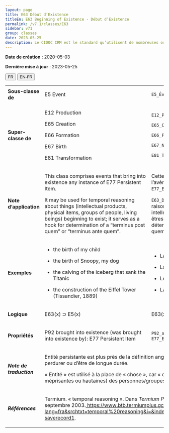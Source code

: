 ```yaml
---
layout: page
title: E63 Début d’Existence
titleEn: E63 Beginning of Existence - Début d’Existence
permalink: /v7.1/classes/E63
sidebar: v71
group: classes
date: 2023-05-25
description: Le CIDOC CRM est le standard qu’utilisent de nombreuses organisations pour l’échange et l’intégration de jeux de données et de spécifications patrimoniales. Il est développé et maintenu à jour exclusivement en anglais par le CRM SIG, un sous-groupe du Conseil international des musées (ICOM). Ceci est une traduction officielle en français développée par la Traduction en français du CIDOC CRM, une initiative qui offre une version française à jour et accessible ouvertement et gratuitement du standard CIDOC CRM et en démocratise l'usage dans la communauté patrimoniale francophone. ------------ The CIDOC CRM is the standard used by many heritage organizations for the exchange and integration of museum collection datasets and specifications. It is developed and maintained exclusively in English by the CRM SIG, a subgroup of the International Council of Museums (ICOM). This is an official translation developed by the Traduction en français du CIDOC CRM, an initiative offering an open, up-to-date, and free French version of the CIDOC CRM standard, and democratizing its use in the francophone heritage community.
---
```


**Date de création** : 2020-05-03

**Dernière mise à jour** : 2023-05-25

<div class="lang-buttons">
 <button id="fr" class="activate">FR</button>
 <button id="en-fr">EN-FR</button>
</div>

<table>
<tbody>
<tr>
<td><strong>Sous-classe de</strong></td>
<td class="en">
<p>E5 Event</p>
</td>
<td>
<p><code class="language-plaintext highlighter-rouge">E5_Évènement</code> </p>
</td>
</tr>
<tr>
<td><strong>Super-classe de</strong></td>
<td class="en">
<p>E12 Production</p>
<p>E65<strong> </strong>Creation</p>
<p>E66 Formation</p>
<p>E67 Birth</p>
<p>E81 Transformation</p>
</td>
<td>
<p><code class="language-plaintext highlighter-rouge">E12_Production</code> </p>
<p><code class="language-plaintext highlighter-rouge">E65_Création</code> </p>
<p><code class="language-plaintext highlighter-rouge">E66_Formation</code> </p>
<p><code class="language-plaintext highlighter-rouge">E67_Naissance</code> </p>
<p><code class="language-plaintext highlighter-rouge">E81_Transformation</code> </p>
</td>
</tr>
<tr>
<td><strong>Note d’application</strong></td>
<td class="en">
<p>This class comprises events that bring into existence any instance of E77 Persistent Item. </p>
<p>It may be used for temporal reasoning about things (intellectual products, physical items, groups of people, living beings) beginning to exist; it serves as a hook for determination of a “terminus post quem” or “terminus ante quem”.</p>
</td>
<td>
<p>Cette classe comprend les évènements qui permettent l’avènement de n’importe quelle instance de <code class="language-plaintext highlighter-rouge">E77_Entité_persistante</code>. </p>
<p><code class="language-plaintext highlighter-rouge">E63_Début_d’existence</code> peut être utilisée à des fins de raisonnement temporel sur des entités (produits intellectuels, entités matérielles, groupes de personnes, êtres vivants) qui commencent à exister; elle permet de déterminer le « terminus post quem » ou le « terminus ante quem ».</p>
</td>
</tr>
<tr>
<td><strong>Exemples</strong></td>
<td class="en">
<ul>
<li><p>the birth of my child </p>
</li>
<li><p>the birth of Snoopy, my dog</p>
</li>
<li><p>the calving of the iceberg that sank the Titanic</p>
</li>
<li><p>the construction of the Eiffel Tower (Tissandier, 1889)</p>
</li>
</ul>
</td>
<td>
<ul>
<li><p>La naissance de mon enfant</p>
</li>
<li><p>La naissance de Snoopy, mon chien</p>
</li>
<li><p>Le vêlage de l’iceberg qui a causé le naufrage du Titanic</p>
</li>
<li><p>La construction de la tour Eiffel (Tissandier, 1889)</p>
</li>
</ul>
</td>
</tr>
<tr>
<td><strong>Logique</strong></td>
<td class="en">
<p>E63(x) ⊃ E5(x)</p>
</td>
<td>
<p>E63(x) ⊃ E5(x)</p>
</td>
</tr>
<tr>
<td><strong>Propriétés</strong></td>
<td class="en">
<p>P92 brought into existence (was brought into existence by): E77 Persistent Item</p>
</td>
<td>
<p><code class="language-plaintext highlighter-rouge">P92_a_fait_exister (a_commencé_à_exister_par)</code> : <code class="language-plaintext highlighter-rouge">E77_Entité_persistante</code></p>
</td>
</tr>
<tr>
<td><strong><em>Note de traduction</em></strong></td>
<td colspan="2">
<p>Entité persistante est plus près de la définition anglaise qui porte sur le fait de persister plutôt que de perdurer ou d’être de longue durée.</p>
<p>« Entité » est utilisé à la place de « chose », car « chose » n’inclut pas (à l’exception de désignations méprisantes ou hautaines) des personnes/groupes/humains. </p>
</td>
</tr>
<tr>
<td><strong><em>Références</em></strong></td>
<td colspan="2">
<p>Termium. « temporal reasoning ». Dans <em>Termium Plus</em>. Ottawa, CA-ON: Gouvernment du Canada, 19 septembre 2003.<a href="https://www.btb.termiumplus.gc.ca/tpv2alpha/alpha-fra.html?lang=fra&srchtxt=temporal%20reasoning&i=&index=alt&sg_kp_wet=921138&fchrcrdnm=1#fichesauve-saverecord1"><span class="underline"> </span></a><a href="https://www.btb.termiumplus.gc.ca/tpv2alpha/alpha-fra.html?lang=fra&srchtxt=temporal%20reasoning&i=&index=alt&sg_kp_wet=921138&fchrcrdnm=1#fichesauve-saverecord1"><span class="underline">https://www.btb.termiumplus.gc.ca/tpv2alpha/alpha-fra.html?lang=fra&srchtxt=temporal%20reasoning&i=&index=alt&sg_kp_wet=921138&fchrcrdnm=1#fichesauve-saverecord1</span></a>.</p>
</td>
</tr>
</tbody>
</table>
